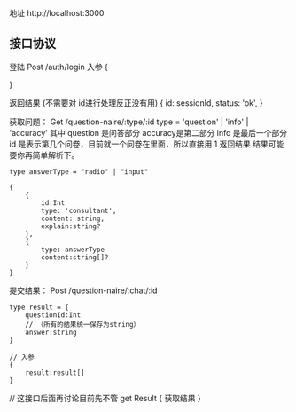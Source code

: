 地址 http://localhost:3000

## 接口协议

登陆 Post /auth/login 入参 {

}

返回结果 (不需要对 id进行处理反正没有用) { id: sessionId, status: 'ok', }

获取问题： Get /question-naire/:type/:id type = 'question' | 'info' | 'accuracy' 其中
question 是问答部分 accuracy是第二部分 info 是最后一个部分 id 是表示第几个问卷，目前就一个问卷在里面，所以直接用 1 返回结果
结果可能要你再简单解析下。

```
type answerType = "radio" | "input" 

{
    {
        id:Int
        type: 'consultant',
        content: string,
        explain:string?
    },
    {
        type: answerType
        content:string[]?
    }
}
```

提交结果： Post /question-naire/:chat/:id

```
type result = {
    questionId:Int
    // （所有的结果统一保存为string）
    answer:string
}

// 入参
{
    result:result[]
}
```

// 这接口后面再讨论目前先不管 get Result { 获取结果 }


